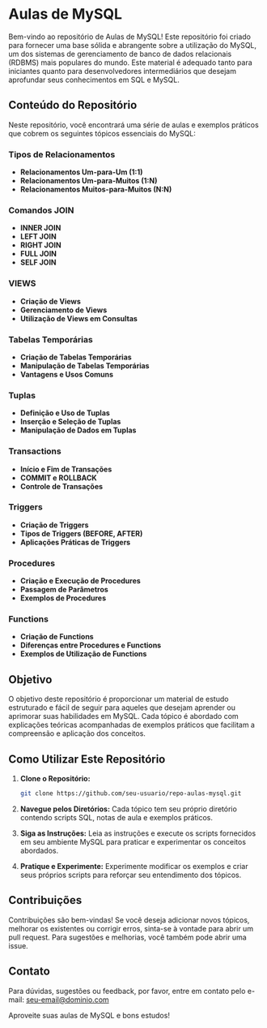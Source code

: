 # Aulas de MySQL

Bem-vindo ao repositório de Aulas de MySQL! Este repositório foi criado para fornecer uma base sólida e abrangente sobre a utilização do MySQL, um dos sistemas de gerenciamento de banco de dados relacionais (RDBMS) mais populares do mundo. Este material é adequado tanto para iniciantes quanto para desenvolvedores intermediários que desejam aprofundar seus conhecimentos em SQL e MySQL.

## Conteúdo do Repositório

Neste repositório, você encontrará uma série de aulas e exemplos práticos que cobrem os seguintes tópicos essenciais do MySQL:

### Tipos de Relacionamentos
- **Relacionamentos Um-para-Um (1:1)**
- **Relacionamentos Um-para-Muitos (1:N)**
- **Relacionamentos Muitos-para-Muitos (N:N)**

### Comandos JOIN
- **INNER JOIN**
- **LEFT JOIN**
- **RIGHT JOIN**
- **FULL JOIN**
- **SELF JOIN**

### VIEWS
- **Criação de Views**
- **Gerenciamento de Views**
- **Utilização de Views em Consultas**

### Tabelas Temporárias
- **Criação de Tabelas Temporárias**
- **Manipulação de Tabelas Temporárias**
- **Vantagens e Usos Comuns**

### Tuplas
- **Definição e Uso de Tuplas**
- **Inserção e Seleção de Tuplas**
- **Manipulação de Dados em Tuplas**

### Transactions
- **Início e Fim de Transações**
- **COMMIT e ROLLBACK**
- **Controle de Transações**

### Triggers
- **Criação de Triggers**
- **Tipos de Triggers (BEFORE, AFTER)**
- **Aplicações Práticas de Triggers**

### Procedures
- **Criação e Execução de Procedures**
- **Passagem de Parâmetros**
- **Exemplos de Procedures**

### Functions
- **Criação de Functions**
- **Diferenças entre Procedures e Functions**
- **Exemplos de Utilização de Functions**

## Objetivo

O objetivo deste repositório é proporcionar um material de estudo estruturado e fácil de seguir para aqueles que desejam aprender ou aprimorar suas habilidades em MySQL. Cada tópico é abordado com explicações teóricas acompanhadas de exemplos práticos que facilitam a compreensão e aplicação dos conceitos.

## Como Utilizar Este Repositório

1. **Clone o Repositório:**
   ```sh
   git clone https://github.com/seu-usuario/repo-aulas-mysql.git
   ```

2. **Navegue pelos Diretórios:**
   Cada tópico tem seu próprio diretório contendo scripts SQL, notas de aula e exemplos práticos.

3. **Siga as Instruções:**
   Leia as instruções e execute os scripts fornecidos em seu ambiente MySQL para praticar e experimentar os conceitos abordados.

4. **Pratique e Experimente:**
   Experimente modificar os exemplos e criar seus próprios scripts para reforçar seu entendimento dos tópicos.

## Contribuições

Contribuições são bem-vindas! Se você deseja adicionar novos tópicos, melhorar os existentes ou corrigir erros, sinta-se à vontade para abrir um pull request. Para sugestões e melhorias, você também pode abrir uma issue.

## Contato

Para dúvidas, sugestões ou feedback, por favor, entre em contato pelo e-mail: [seu-email@dominio.com](mailto:seu-email@dominio.com)

Aproveite suas aulas de MySQL e bons estudos!
